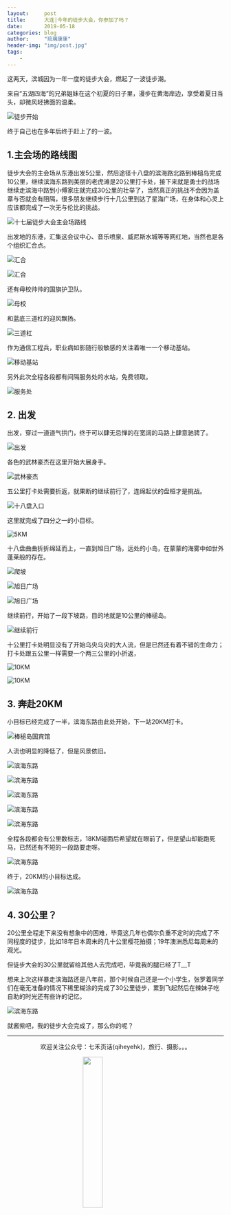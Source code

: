 ```yaml
---
layout:     post
title:      大连|今年的徒步大会，你参加了吗？
date:       2019-05-18
categories: blog
author:     "琉璃康康"
header-img: "img/post.jpg"
tags:
    - 
---
```


<style>
img{
  display:block;
  margin:0
  auto;
}
</style>

<meta name="referrer" content="never">

这两天，滨城因为一年一度的徒步大会，燃起了一波徒步潮。

来自“五湖四海”的兄弟姐妹在这个初夏的日子里，漫步在黄海岸边，享受着夏日当头，却微风轻拂面的温柔。

![徒步开始][1]

终于自己也在多年后终于赶上了的一波。

## 1.主会场的路线图

徒步大会的主会场从东港出发5公里，然后途径十八盘的滨海路北路到棒槌岛完成10公里，继续滨海东路到美丽的老虎滩是20公里打卡处，接下来就是勇士的战场继续走滨海中路到小傅家庄就完成30公里的壮举了，当然真正的挑战不会因为盖章与否就会有阻隔，很多朋友继续步行十几公里到达了星海广场，在身体和心灵上应该都完成了一次无与伦比的挑战。

![十七届徒步大会主会场路线][2]

出发地的东港，汇集这会议中心、音乐喷泉、威尼斯水城等等网红地，当然也是各个组织汇合点。

![汇合][4]

![汇合][5]

还有母校帅帅的国旗护卫队。

![母校][6]

和蓝底三道杠的迎风飘扬。

![三道杠][7]

作为通信工程兵，职业病如影随行般敏感的关注着唯一一个移动基站。

![移动基站][8]

另外此次全程各段都有间隔服务处的水站，免费领取。

![服务处][22]

## 2. 出发

出发，穿过一道道气拱门，终于可以肆无忌惮的在宽阔的马路上肆意驰骋了。

![出发][9]

各色的武林豪杰在这里开始大展身手。

![武林豪杰][10]

五公里打卡处需要折返，就果断的继续前行了，连绵起伏的盘桓才是挑战。

![十八盘入口][11]

这里就完成了四分之一的小目标。

![5KM][12]

十八盘曲曲折折绵延而上，一直到旭日广场，远处的小岛，在蒙蒙的海雾中如世外蓬莱般的存在。

![爬坡][13]

![旭日广场][14]

![旭日广场][15]

继续前行，开始了一段下坡路，目的地就是10公里的棒槌岛。

![继续前行][16]

十公里打卡处明显没有了开始乌央乌央的大人流，但是已然还有着不错的生命力；打卡处跟五公里一样需要一个两三公里的小折返，

![10KM][17]

![10KM][18]

## 3. 奔赴20KM

小目标已经完成了一半，滨海东路由此处开始，下一站20KM打卡。

![棒槌岛国宾馆][19]

人流也明显的降低了，但是风景依旧。

![滨海东路][20]

![滨海东路][21]

![滨海东路][23]

![滨海东路][24]

![滨海东路][25]

全程各段都会有公里数标志，18KM碰面后希望就在眼前了，但是望山却能跑死马，已然还有不短的一段路要走呀。

![滨海东路][26]

终于，20KM的小目标达成。

![滨海东路][27]

## 4. 30公里？

20公里全程走下来没有想象中的困难，毕竟这几年也偶尔负重不定时的完成了不同程度的徒步，比如18年日本周末的几十公里樱花拍摄；19年澳洲悉尼每周末的观光。

但徒步大会的30公里就留给其他人去完成吧，毕竟我的腿已经了T﹏T

想来上次这样暴走滨海路还是八年前，那个时候自己还是一个小学生，张罗着同学们在毫无准备的情况下稀里糊涂的完成了30公里徒步，累到飞起然后在辣妹子吃自助的时光还有些许的记忆。

![滨海东路][28]


就酱紫吧，我的徒步大会完成了，那么你的呢？

------------
<p align="center">欢迎关注公众号：七禾页话(qiheyehk)，旅行、摄影。。。</p>
<img src="https://mmbiz.qpic.cn/mmbiz_jpg/QqiaFS6NT0eD1g2UjYu4VfCGHmbhgVqOAnNnJQfN7ZhRVUCopYOsfpPtIEB95VNEqu8trAxJXzGDg01ka6z6wzQ/0?wx_fmt=jpeg" width="30%"/>

[1]:https://mmbiz.qpic.cn/mmbiz_jpg/QqiaFS6NT0eB2XiaL6a8xhznGgRG7iaaA3XsOvTR7aBLs0Wpu4QfEV56KNsicSV4rWvBDmMvwD0TNFlibP9wAd6Ljmg/0?wx_fmt=jpeg

[2]:https://mmbiz.qpic.cn/mmbiz_jpg/QqiaFS6NT0eB2XiaL6a8xhznGgRG7iaaA3XcWdfuGcibx3E6AQlLk6evjribUyv8awibe78LpuxKXYUtD2CeA18GFibSw/0?wx_fmt=jpeg

[3]:https://mmbiz.qpic.cn/mmbiz_jpg/QqiaFS6NT0eB2XiaL6a8xhznGgRG7iaaA3XvhLNibKeVZht68dvBJUicib4liaYypZHYDIpkunObuwiaiaIsW6k4dakvSzg/0?wx_fmt=jpeg

[4]:https://mmbiz.qpic.cn/mmbiz_jpg/QqiaFS6NT0eB2XiaL6a8xhznGgRG7iaaA3XickRvu82RkuMof5KBicSj0orLgjhLcVLw0Lkwd2RduP5kWiaYZtoHtFdg/0?wx_fmt=jpeg

[5]:https://mmbiz.qpic.cn/mmbiz_jpg/QqiaFS6NT0eB2XiaL6a8xhznGgRG7iaaA3XZ8RtJkC5dn6bccSiclU3zGBtXVIcuZ74VnRd4N8NJmXibrd2RTZqhgjA/0?wx_fmt=jpeg

[6]:https://mmbiz.qpic.cn/mmbiz_jpg/QqiaFS6NT0eB2XiaL6a8xhznGgRG7iaaA3X605AaeN45B0CW35KQGdsQuJiaiaM8gEPVEyEKPQh0vVDbt102icyuExVw/0?wx_fmt=jpeg

[7]:https://mmbiz.qpic.cn/mmbiz_jpg/QqiaFS6NT0eB2XiaL6a8xhznGgRG7iaaA3X6rHZTibsy6gia5WfGSGcLbZ020UTfdwWQYwFyv5fu5KUwt9ibba1UrR3A/0?wx_fmt=jpeg

[8]:https://mmbiz.qpic.cn/mmbiz_jpg/QqiaFS6NT0eB2XiaL6a8xhznGgRG7iaaA3X0aySRnuOOnd9DzCa43b6X9jDP4xcHNvhYibJwibSiaxV7z2bXPKB4NIEQ/0?wx_fmt=jpeg

[9]:https://mmbiz.qpic.cn/mmbiz_jpg/QqiaFS6NT0eB2XiaL6a8xhznGgRG7iaaA3Xnk6icACLY99d9pkYYwW72DV7DMrqdY5SXicqL3NK0mmLO4icA7HeILGag/0?wx_fmt=jpeg

[10]:https://mmbiz.qpic.cn/mmbiz_jpg/QqiaFS6NT0eB2XiaL6a8xhznGgRG7iaaA3XiaKBsEicRoXkv5nRXOZNfa6CIdWCicw6ic7NIVZutWz6rqCU7n8wGk7jgQ/0?wx_fmt=jpeg

[11]:https://mmbiz.qpic.cn/mmbiz_jpg/QqiaFS6NT0eB2XiaL6a8xhznGgRG7iaaA3X0xTF2CxzAibgLviaWbyfusLpcnYJibs6mRLIciaW0LRYuNnUw7t1PtxG1w/0?wx_fmt=jpeg

[12]:https://mmbiz.qpic.cn/mmbiz_jpg/QqiaFS6NT0eB2XiaL6a8xhznGgRG7iaaA3X8OV76En4FbSCSwiclPV1R767GL9tUVIOZUYyiaT5V8NQlgzzyKb9vn0g/0?wx_fmt=jpeg

[13]:https://mmbiz.qpic.cn/mmbiz_jpg/QqiaFS6NT0eB2XiaL6a8xhznGgRG7iaaA3Xvt7NzIAaCJvpokleFqCYMwAo9DUWy4BXQOv2OL4vVnDFoqO7Meia57A/0?wx_fmt=jpeg

[14]:https://mmbiz.qpic.cn/mmbiz_jpg/QqiaFS6NT0eB2XiaL6a8xhznGgRG7iaaA3XlOIexdXb2ibc3UpicZ3jJe7icHmN0vEgqjwHFCLjibTK3ozwyJ2zA1YFkw/0?wx_fmt=jpeg

[15]:https://mmbiz.qpic.cn/mmbiz_jpg/QqiaFS6NT0eB2XiaL6a8xhznGgRG7iaaA3Xlck9dRscJ25Ia3bMfGYKrysUib1yeBUQb4lW1a1uyz0icQly0Cm6jxIQ/0?wx_fmt=jpeg

[16]:https://mmbiz.qpic.cn/mmbiz_jpg/QqiaFS6NT0eB2XiaL6a8xhznGgRG7iaaA3XQ5U5vhib5vReRjkSW8sAy35QUib2UrMic0C0cXdtcDwd4gWwQrZl9O0qA/0?wx_fmt=jpeg

[17]:https://mmbiz.qpic.cn/mmbiz_jpg/QqiaFS6NT0eB2XiaL6a8xhznGgRG7iaaA3Xe7GRYvfXuXgalK78SH2APRCkrLKU9ZwcPicDWKTDRmG9jPnUQqPFLrQ/0?wx_fmt=jpeg

[18]:https://mmbiz.qpic.cn/mmbiz_jpg/QqiaFS6NT0eB2XiaL6a8xhznGgRG7iaaA3XrJJmI1FjOpM56jp3icz72o5r2PhnJoBoMXH5Hy9e6AyuTOia9Tm4yqWQ/0?wx_fmt=jpeg

[19]:https://mmbiz.qpic.cn/mmbiz_jpg/QqiaFS6NT0eB2XiaL6a8xhznGgRG7iaaA3X6BwMgoMXnkxpiakicibGoDkfWT3M9BNBWxBwjXibUyOB878epZUQvvpT7g/0?wx_fmt=jpeg

[20]:https://mmbiz.qpic.cn/mmbiz_jpg/QqiaFS6NT0eB2XiaL6a8xhznGgRG7iaaA3X8SbPeF7PzKHJibLHmOqibkBWoRB0MLwzLfiaahibDCPwKvNx0ccialqZXlQ/0?wx_fmt=jpeg

[21]:https://mmbiz.qpic.cn/mmbiz_jpg/QqiaFS6NT0eB2XiaL6a8xhznGgRG7iaaA3X1uTI3IZAoiaNavRCBsL5SfEPG7c24HO8xjfI0ORR7JBLoyJaDP1iabDQ/0?wx_fmt=jpeg

[22]:https://mmbiz.qpic.cn/mmbiz_jpg/QqiaFS6NT0eB2XiaL6a8xhznGgRG7iaaA3X0e0ATME5fC6eod0E751aNfZmp32PYDLKOcDTpVK1zQPk10JYXM5zxA/0?wx_fmt=jpeg

[23]:https://mmbiz.qpic.cn/mmbiz_jpg/QqiaFS6NT0eB2XiaL6a8xhznGgRG7iaaA3XbDyBf4Tnz40Tqf7qvxyCo0Ez0nWBnXp6z6rMWnicm9uzPvkMzvnIx1A/0?wx_fmt=jpeg

[24]:https://mmbiz.qpic.cn/mmbiz_jpg/QqiaFS6NT0eB2XiaL6a8xhznGgRG7iaaA3XNSn8VZUuDTXDVrOsiaCGwFR9SXHWdiaQdBJ9h0txuGlIBbxzfElTYs2Q/0?wx_fmt=jpeg

[25]:https://mmbiz.qpic.cn/mmbiz_jpg/QqiaFS6NT0eB2XiaL6a8xhznGgRG7iaaA3XerLdroTcqKWIyenXfFd0JMmx5ibM2ArkUicSgUuOwG7OokveZy9wrcPg/0?wx_fmt=jpeg

[26]:https://mmbiz.qpic.cn/mmbiz_jpg/QqiaFS6NT0eB2XiaL6a8xhznGgRG7iaaA3XgGzd5VYibcJWlD5t7n0YoVZ8RKuVSCh1NPtOfV0hVhw3jf9QbD2MyoA/0?wx_fmt=jpeg

[27]:https://mmbiz.qpic.cn/mmbiz_jpg/QqiaFS6NT0eB2XiaL6a8xhznGgRG7iaaA3XdVyhZw0OfJOWlqTQjeL3F6BYupCg9sY9NNPSE4CCiamMIyfL0v4tpag/0?wx_fmt=jpeg

[28]:https://mmbiz.qpic.cn/mmbiz_png/QqiaFS6NT0eB2XiaL6a8xhznGgRG7iaaA3XBEiarvded1WHOYba94FsxcDXr2rAZLRiad2WNQHicxKz1oHDWw8mgDmiaA/0?wx_fmt=gif

